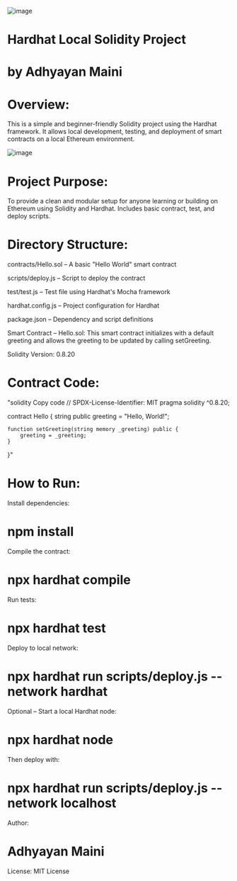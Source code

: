 ![image](https://github.com/user-attachments/assets/7950be1f-faef-454e-b4ec-2c06778d5c9b)


# Hardhat Local Solidity Project
# by Adhyayan Maini

# Overview:
This is a simple and beginner-friendly Solidity project using the Hardhat framework. It allows local development, testing, and deployment of smart contracts on a local Ethereum environment.

![image](https://github.com/user-attachments/assets/10a841c1-54dd-4a71-b617-53d3a2434d74)


# Project Purpose:
To provide a clean and modular setup for anyone learning or building on Ethereum using Solidity and Hardhat. Includes basic contract, test, and deploy scripts.

# Directory Structure:

contracts/Hello.sol – A basic "Hello World" smart contract

scripts/deploy.js – Script to deploy the contract

test/test.js – Test file using Hardhat's Mocha framework

hardhat.config.js – Project configuration for Hardhat

package.json – Dependency and script definitions

Smart Contract – Hello.sol:
This smart contract initializes with a default greeting and allows the greeting to be updated by calling setGreeting.

Solidity Version: 0.8.20

# Contract Code:

"solidity
Copy code
// SPDX-License-Identifier: MIT
pragma solidity ^0.8.20;

contract Hello {
    string public greeting = "Hello, World!";

    function setGreeting(string memory _greeting) public {
        greeting = _greeting;
    }
}"
# How to Run:

Install dependencies:
# npm install

Compile the contract:
# npx hardhat compile

Run tests:
# npx hardhat test

Deploy to local network:
# npx hardhat run scripts/deploy.js --network hardhat

Optional – Start a local Hardhat node:
# npx hardhat node

Then deploy with:
# npx hardhat run scripts/deploy.js --network localhost

Author:
# Adhyayan Maini

License:
MIT License
